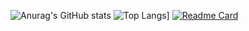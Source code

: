 ![Anurag's GitHub stats](https://github-readme-stats.vercel.app/api?username=mendako1015&show_icons=true&theme=cobalt)
![Top Langs](https://github-readme-stats.vercel.app/api/top-langs/?username=mendako1015&layout=compact)]
[![Readme Card](https://github-readme-stats.vercel.app/api/pin/?username=mendako1015&repo=Tako-library&theme=cobalt)](https://github.com/mendako1015/Tako-library)
